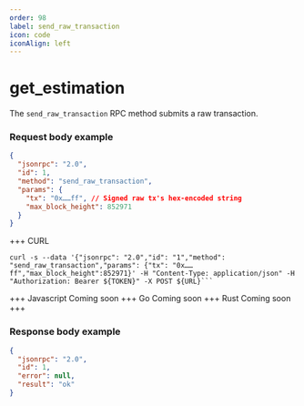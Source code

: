 ```yaml
---
order: 98
label: send_raw_transaction
icon: code
iconAlign: left      
---
```


# get_estimation



The `send_raw_transaction` RPC method submits a raw transaction.

### Request body example

```json
{
  "jsonrpc": "2.0",
  "id": 1,
  "method": "send_raw_transaction",
  "params": {
    "tx": "0x……ff", // Signed raw tx's hex-encoded string
    "max_block_height": 852971
  }
}
```


+++ CURL
```
curl -s --data '{"jsonrpc": "2.0","id": "1","method": "send_raw_transaction","params": {"tx": "0x……ff","max_block_height":852971}' -H "Content-Type: application/json" -H "Authorization: Bearer ${TOKEN}" -X POST ${URL}```
```
+++ Javascript
Coming soon
+++ Go
Coming soon
+++ Rust
Coming soon
+++
### Response body example
```json
{
  "jsonrpc": "2.0",
  "id": 1,
  "error": null,
  "result": "ok"
}
```
